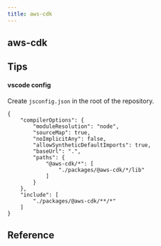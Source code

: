 ```yaml
---
title: aws-cdk
---
```


## aws-cdk


## Tips

#### vscode config
Create `jsconfig.json` in the root of the repository.

```
{
    "compilerOptions": {
        "moduleResolution": "node",
        "sourceMap": true,
        "noImplicitAny": false,
        "allowSyntheticDefaultImports": true,
        "baseUrl": ".",
        "paths": {
            "@aws-cdk/*": [
                "./packages/@aws-cdk/*/lib"
            ]
        }
    },
    "include": [
        "./packages/@aws-cdk/**/*"
    ]
}
```

## Reference
